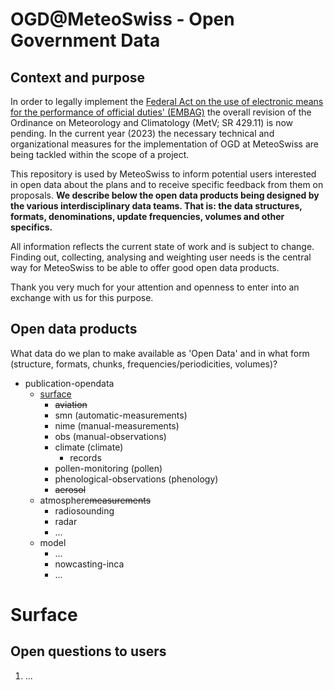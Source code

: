 # OGD@MeteoSwiss - Open Government Data
## Context and purpose
In order to legally implement the [Federal Act on the use of electronic means for the performance of official duties' (EMBAG)](https://www.meteoswiss.admin.ch/about-us/remit-and-legal-mandate.html) the overall revision of the Ordinance on Meteorology and Climatology (MetV; SR 429.11) is now pending. In the current year (2023) the necessary technical and organizational measures for the implementation of OGD at MeteoSwiss are being tackled within the scope of a project.

This repository is used by MeteoSwiss to inform potential users interested in open data about the plans and to receive specific feedback from them on proposals. **We describe below the open data products being designed by the various interdisciplinary data teams. That is: the data structures, formats, denominations, update frequencies, volumes and other specifics.**

All information reflects the current state of work and is subject to change. Finding out, collecting, analysing and weighting user needs is the central way for MeteoSwiss to be able to offer good open data products. 

Thank you very much for your attention and openness to enter into an exchange with us for this purpose.
## Open data products
What data do we plan to make available as 'Open Data' and in what form (structure, formats, chunks, frequencies/periodicities, volumes)?
 - publication-opendata
     - [surface](https://github.com/MeteoSwiss/publication-opendata/tree/master#surface)
        - ~~aviation~~
        - smn (automatic-measurements)
        - nime (manual-measurements)
        - obs (manual-observations)
        - climate (climate)
            - records
        - pollen-monitoring (pollen)
        - phenological-observations (phenology)
        - ~~aerosol~~
    - atmosphere~~measurements~~
        - radiosounding
        - radar
        - ...
    - model
        - ...
        - nowcasting-inca
        - ...

# Surface
## Open questions to users
1. ...
